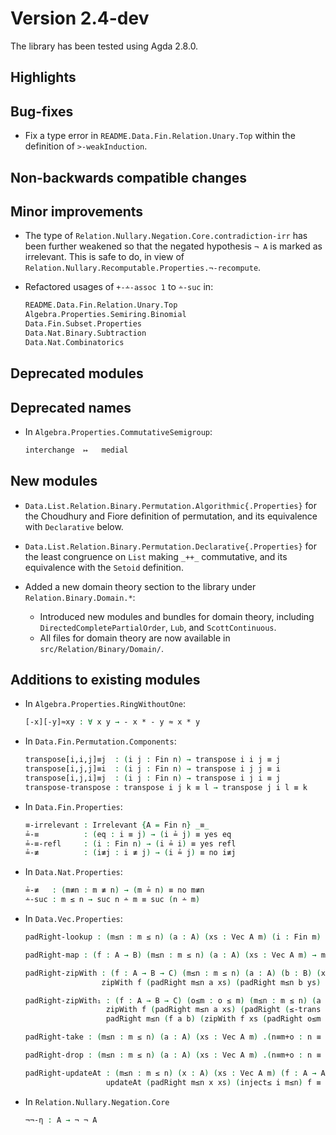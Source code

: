 Version 2.4-dev
===============

The library has been tested using Agda 2.8.0.

Highlights
----------

Bug-fixes
---------

* Fix a type error in `README.Data.Fin.Relation.Unary.Top` within the definition of `>-weakInduction`.

Non-backwards compatible changes
--------------------------------

Minor improvements
------------------

* The type of `Relation.Nullary.Negation.Core.contradiction-irr` has been further
  weakened so that the negated hypothesis `¬ A` is marked as irrelevant. This is
  safe to do, in view of `Relation.Nullary.Recomputable.Properties.¬-recompute`.

* Refactored usages of `+-∸-assoc 1` to `∸-suc` in:
  ```agda
  README.Data.Fin.Relation.Unary.Top
  Algebra.Properties.Semiring.Binomial
  Data.Fin.Subset.Properties
  Data.Nat.Binary.Subtraction
  Data.Nat.Combinatorics
  ```

Deprecated modules
------------------

Deprecated names
----------------

* In `Algebra.Properties.CommutativeSemigroup`:
  ```agda
  interchange  ↦   medial
  ```

New modules
-----------

* `Data.List.Relation.Binary.Permutation.Algorithmic{.Properties}` for the Choudhury and Fiore definition of permutation, and its equivalence with `Declarative` below.

* `Data.List.Relation.Binary.Permutation.Declarative{.Properties}` for the least congruence on `List` making `_++_` commutative, and its equivalence with the `Setoid` definition.

* Added a new domain theory section to the library under `Relation.Binary.Domain.*`:
  - Introduced new modules and bundles for domain theory, including `DirectedCompletePartialOrder`, `Lub`, and `ScottContinuous`.
  - All files for domain theory are now available in `src/Relation/Binary/Domain/`.

Additions to existing modules
-----------------------------

* In `Algebra.Properties.RingWithoutOne`:
  ```agda
  [-x][-y]≈xy : ∀ x y → - x * - y ≈ x * y
  ```

* In `Data.Fin.Permutation.Components`:
  ```agda
  transpose[i,i,j]≡j  : (i j : Fin n) → transpose i i j ≡ j
  transpose[i,j,j]≡i  : (i j : Fin n) → transpose i j j ≡ i
  transpose[i,j,i]≡j  : (i j : Fin n) → transpose i j i ≡ j
  transpose-transpose : transpose i j k ≡ l → transpose j i l ≡ k
  ```

* In `Data.Fin.Properties`:
  ```agda
  ≡-irrelevant : Irrelevant {A = Fin n} _≡_
  ≟-≡          : (eq : i ≡ j) → (i ≟ j) ≡ yes eq
  ≟-≡-refl     : (i : Fin n) → (i ≟ i) ≡ yes refl
  ≟-≢          : (i≢j : i ≢ j) → (i ≟ j) ≡ no i≢j
  ```

* In `Data.Nat.Properties`:
  ```agda
  ≟-≢   : (m≢n : m ≢ n) → (m ≟ n) ≡ no m≢n
  ∸-suc : m ≤ n → suc n ∸ m ≡ suc (n ∸ m)
  ```

* In `Data.Vec.Properties`:
  ```agda
  padRight-lookup : (m≤n : m ≤ n) (a : A) (xs : Vec A m) (i : Fin m) → lookup (padRight m≤n a xs) (inject≤ i m≤n) ≡ lookup xs i

  padRight-map : (f : A → B) (m≤n : m ≤ n) (a : A) (xs : Vec A m) → map f (padRight m≤n a xs) ≡ padRight m≤n (f a) (map f xs)

  padRight-zipWith : (f : A → B → C) (m≤n : m ≤ n) (a : A) (b : B) (xs : Vec A m) (ys : Vec B m) →
                   zipWith f (padRight m≤n a xs) (padRight m≤n b ys) ≡ padRight m≤n (f a b) (zipWith f xs ys)

  padRight-zipWith₁ : (f : A → B → C) (o≤m : o ≤ m) (m≤n : m ≤ n) (a : A) (b : B) (xs : Vec A m) (ys : Vec B o) →
                    zipWith f (padRight m≤n a xs) (padRight (≤-trans o≤m m≤n) b ys) ≡
                    padRight m≤n (f a b) (zipWith f xs (padRight o≤m b ys))

  padRight-take : (m≤n : m ≤ n) (a : A) (xs : Vec A m) .(n≡m+o : n ≡ m + o) → take m (cast n≡m+o (padRight m≤n a xs)) ≡ xs

  padRight-drop : (m≤n : m ≤ n) (a : A) (xs : Vec A m) .(n≡m+o : n ≡ m + o) → drop m (cast n≡m+o (padRight m≤n a xs)) ≡ replicate o a

  padRight-updateAt : (m≤n : m ≤ n) (x : A) (xs : Vec A m) (f : A → A) (i : Fin m) →
                    updateAt (padRight m≤n x xs) (inject≤ i m≤n) f ≡ padRight m≤n x (updateAt xs i f)
  ```

* In `Relation.Nullary.Negation.Core`
  ```agda
  ¬¬-η : A → ¬ ¬ A
  ```
